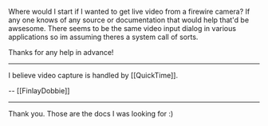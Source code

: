 Where would I start if I wanted to get live video from a firewire camera? If any one knows of any source or documentation that would help that'd be awsesome. There seems to be the same video input dialog in various applications so im assuming theres a system call of sorts.

Thanks for any help in advance!

----

I believe video capture is handled by [[QuickTime]].

-- [[FinlayDobbie]]

----

Thank you. Those are the docs I was looking for :)